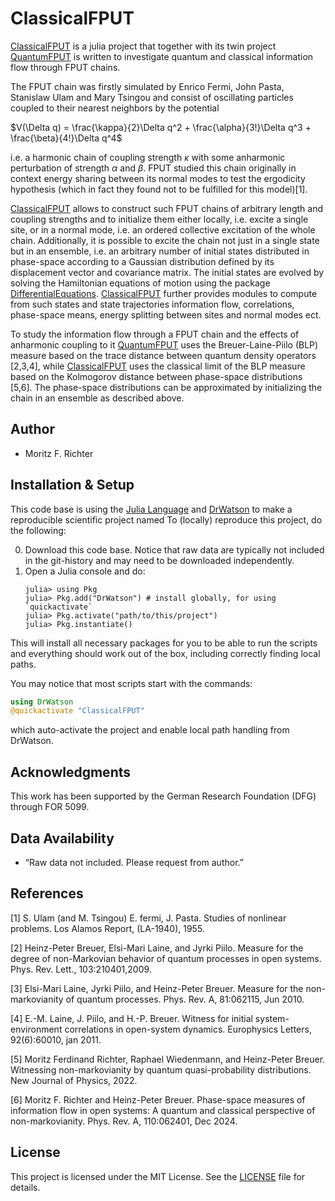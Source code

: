 # ClassicalFPUT

[ClassicalFPUT](https://github.com/MF-Richter/ClassicalFPUT) is a julia project that together with its twin project [QuantumFPUT](https://github.com/MF-Richter/QuantumFPUT) is written to investigate quantum and classical information flow through FPUT chains.

The FPUT chain was firstly simulated by Enrico Fermi, John Pasta, Stanislaw Ulam and Mary Tsingou and consist of oscillating particles coupled to their nearest neighbors by the potential

$V(\Delta q) = \frac{\kappa}{2}\Delta q^2 + \frac{\alpha}{3!}\Delta q^3 + \frac{\beta}{4!}\Delta q^4$

i.e. a harmonic chain of coupling strength $\kappa$ with some anharmonic perturbation of strength $\alpha$ and $\beta$. FPUT studied this chain originally in context energy sharing between its normal modes to test the ergodicity hypothesis (which in fact they found not to be fulfilled for this model)[1].

[ClassicalFPUT](https://github.com/MF-Richter/ClassicalFPUT) allows to construct such FPUT chains of arbitrary length and coupling strengths and to initialize them either locally, i.e. excite a single site, or in a normal mode, i.e. an ordered collective excitation of the whole chain. Additionally, it is possible to excite the chain not just in a single state but in an ensemble, i.e. an arbitrary number of initial states distributed in phase-space according to a Gaussian distribution defined by its displacement vector and covariance matrix. The initial states are evolved by solving the Hamiltonian equations of motion using the package [DifferentialEquations](https://github.com/SciML/DifferentialEquations.jl). [ClassicalFPUT](https://github.com/MF-Richter/ClassicalFPUT) further provides modules to compute from such states and state trajectories information flow, correlations, phase-space means, energy splitting between sites and normal modes ect.

To study the information flow through a FPUT chain and the effects of anharmonic coupling to it [QuantumFPUT](https://github.com/MF-Richter/QuantumFPUT) uses the Breuer-Laine-Piilo (BLP) measure based on the trace distance between quantum density operators [2,3,4], while [ClassicalFPUT](https://github.com/MF-Richter/ClassicalFPUT) uses the classical limit of the BLP measure based on the Kolmogorov distance between phase-space distributions [5,6]. The phase-space distributions can be approximated by initializing the chain in an ensemble as described above.



## Author
- Moritz F. Richter


## Installation & Setup

This code base is using the [Julia Language](https://julialang.org/) and [DrWatson](https://juliadynamics.github.io/DrWatson.jl/stable/) to make a reproducible scientific project named
To (locally) reproduce this project, do the following:

0. Download this code base. Notice that raw data are typically not included in the
   git-history and may need to be downloaded independently.
1. Open a Julia console and do:
   ```
   julia> using Pkg
   julia> Pkg.add("DrWatson") # install globally, for using `quickactivate`
   julia> Pkg.activate("path/to/this/project")
   julia> Pkg.instantiate()
   ```

This will install all necessary packages for you to be able to run the scripts and
everything should work out of the box, including correctly finding local paths.

You may notice that most scripts start with the commands:
```julia
using DrWatson
@quickactivate "ClassicalFPUT"
```
which auto-activate the project and enable local path handling from DrWatson.


## Acknowledgments

This work has been supported by the German Research Foundation (DFG) through FOR 5099.


## Data Availability

- “Raw data not included. Please request from author.”


## References
[1] S. Ulam (and M. Tsingou) E. fermi, J. Pasta. Studies of nonlinear problems. Los Alamos Report, (LA-1940), 1955.

[2] Heinz-Peter Breuer, Elsi-Mari Laine, and Jyrki Piilo. Measure for the degree of non-Markovian behavior of quantum processes in open systems. Phys. Rev. Lett., 103:210401,2009.

[3] Elsi-Mari Laine, Jyrki Piilo, and Heinz-Peter Breuer. Measure for the non-markovianity of quantum processes. Phys. Rev. A, 81:062115, Jun 2010.

[4] E.-M. Laine, J. Piilo, and H.-P. Breuer. Witness for initial system-environment correlations in open-system dynamics. Europhysics Letters, 92(6):60010, jan 2011.

[5] Moritz Ferdinand Richter, Raphael Wiedenmann, and Heinz-Peter Breuer. Witnessing non-markovianity by quantum quasi-probability distributions. New Journal of Physics, 2022.

[6] Moritz F. Richter and Heinz-Peter Breuer. Phase-space measures of information flow in open systems: A quantum and classical perspective of non-markovianity. Phys. Rev. A, 110:062401, Dec 2024.


## License

This project is licensed under the MIT License. See the [LICENSE](LICENSE) file for details.
